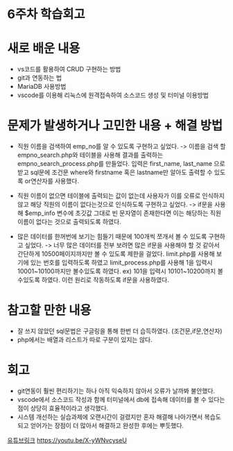 # 6주차 학습회고

# 새로 배운 내용
- vs코드를 활용하여 CRUD 구현하는 방법
- git과 연동하는 법
- MariaDB 사용방법
- vscode를 이용해 리눅스에 원격접속하여 소스코드 생성 및 터미널 이용방법

# 문제가 발생하거나 고민한 내용 + 해결 방법
- 직원 이름을 검색하여 emp_no를 알 수 있도록 구현하고 싶었다. -> 이름을 검색 할 empno_search.php와 테이블을 사용해 결과를 출력하는 empno_search_process.php를 만들었다. 입력은 first_name, last_name 으로 받고 sql문에 조건문 where와 firstname 혹은 lastname만 알아도 출력할 수 있도록 or연산자를 사용했다.

- 직원 이름이 없으면 테이블에 출력되는 값이 없는데 사용자가 이를 오류로 인식하지 않고 해당 직원의 이름이 없다는것으로 인식하도록 구현하고 싶었다. -> if문을 사용해 $emp_info 변수에 초깃값 그대로 빈 문자열이 존재한다면 이는 해당하는 직원이름이 없다는 것으로 출력되도록 하였다.

- 많은 데이터를 한꺼번에 보기는 힘들기 때문에 100개씩 쪼개서 볼 수 있도록 구현하고 싶었다. -> 너무 많은 데이터를 전부 보려면 많은 if문을 사용해야 할 것 같아서 간단하게 10500페이지까지만 볼 수 있도록 제한을 걸었다. limit.php를 사용해 보기에 있는 번호를 입력하도록 하였고 limit_process.php를 사용해 1을 입력시  10001~10100까지만 볼수있도록 하였다. ex) 101을 입력시 10101~10200까지 볼수있도록 하였다. 이런 원리로 작동하도록 if문을 사용하였다. 

# 참고할 만한 내용
- 잘 쓰지 않았던 sql문법은 구글링을 통해 한번 더 습득하였다. (조건문,if문,연산자)
- php에서는 배열과 리스트가 따로 구분이 있지는 않다.

# 회고
- git연동이 훨씬 편리하기는 하나 아직 익숙하지 않아서 오류가 날까봐 불안했다. 
- vscode에서 소스코드 작성과 함께 터미널에서 db에 접속해 데이터를 볼 수 있다는 점이 상당히 효율적이라고 생각했다. 
- 시스템 개선하는 실습과제에 오랜시간이 걸렸지만 혼자 해결해 나아가면서 복습도되고 얻어가는 장점이 더 많아서 해결하고 완성한 후에는 뿌듯했다.  


<a href="https://youtu.be/X-yWNvcyseU">유튜브링크</a> https://youtu.be/X-yWNvcyseU